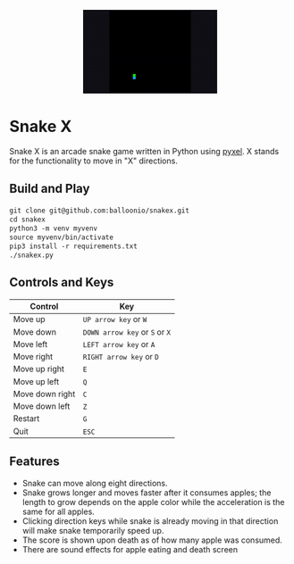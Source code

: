 <p align="center">
  <img src="DEMO.gif" height="150">
</p>

# Snake X

Snake X is an arcade snake game written in Python using [pyxel](https://github.com/kitao/pyxel). X stands for the functionality to move in "X" directions.

## Build and Play

```
git clone git@github.com:balloonio/snakex.git
cd snakex
python3 -m venv myvenv
source myvenv/bin/activate
pip3 install -r requirements.txt
./snakex.py
```

## Controls and Keys

| Control         | Key                            |
|-----------------|--------------------------------|
| Move up         | `UP arrow key` or `W`          |
| Move down       | `DOWN arrow key` or `S` or `X` |
| Move left       | `LEFT arrow key` or `A`        |
| Move right      | `RIGHT arrow key` or `D`       |
| Move up right   | `E`                            |
| Move up left    | `Q`                            |
| Move down right | `C`                            |
| Move down left  | `Z`                            |
| Restart         | `G`                            |
| Quit            | `ESC`                          |

## Features

- Snake can move along eight directions.
- Snake grows longer and moves faster after it consumes apples; the length to grow depends on the apple color while the acceleration is the same for all apples.
- Clicking direction keys while snake is already moving in that direction will make snake temporarily speed up.
- The score is shown upon death as of how many apple was consumed.
- There are sound effects for apple eating and death screen

